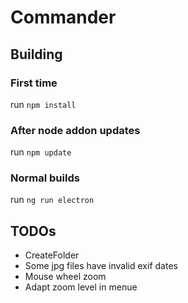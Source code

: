 # Commander
## Building
### First time
run ```npm install```

### After node addon updates
run ```npm update```

### Normal builds
run ```ng run electron```
## TODOs
* CreateFolder
* Some jpg files have invalid exif dates
* Mouse wheel zoom
* Adapt zoom level in menue



